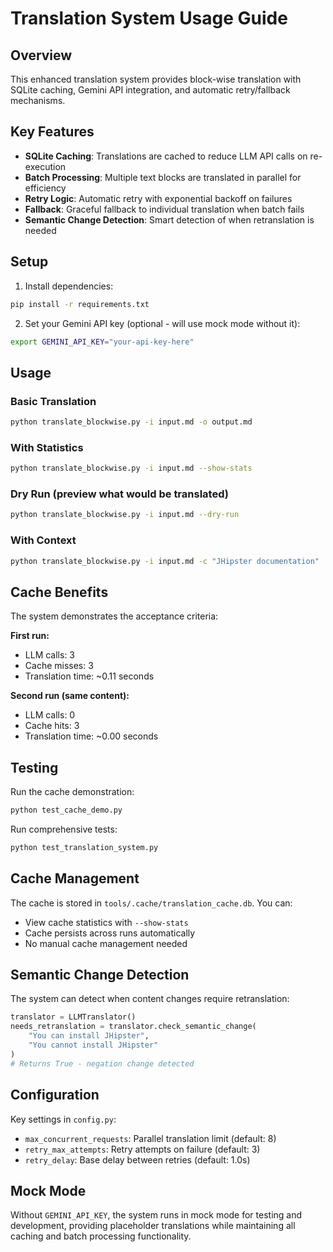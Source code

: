 # Translation System Usage Guide

## Overview

This enhanced translation system provides block-wise translation with SQLite caching, Gemini API integration, and automatic retry/fallback mechanisms.

## Key Features

- **SQLite Caching**: Translations are cached to reduce LLM API calls on re-execution
- **Batch Processing**: Multiple text blocks are translated in parallel for efficiency
- **Retry Logic**: Automatic retry with exponential backoff on failures
- **Fallback**: Graceful fallback to individual translation when batch fails
- **Semantic Change Detection**: Smart detection of when retranslation is needed

## Setup

1. Install dependencies:
```bash
pip install -r requirements.txt
```

2. Set your Gemini API key (optional - will use mock mode without it):
```bash
export GEMINI_API_KEY="your-api-key-here"
```

## Usage

### Basic Translation
```bash
python translate_blockwise.py -i input.md -o output.md
```

### With Statistics
```bash
python translate_blockwise.py -i input.md --show-stats
```

### Dry Run (preview what would be translated)
```bash
python translate_blockwise.py -i input.md --dry-run
```

### With Context
```bash
python translate_blockwise.py -i input.md -c "JHipster documentation"
```

## Cache Benefits

The system demonstrates the acceptance criteria:

**First run:**
- LLM calls: 3
- Cache misses: 3
- Translation time: ~0.11 seconds

**Second run (same content):**
- LLM calls: 0
- Cache hits: 3
- Translation time: ~0.00 seconds

## Testing

Run the cache demonstration:
```bash
python test_cache_demo.py
```

Run comprehensive tests:
```bash
python test_translation_system.py
```

## Cache Management

The cache is stored in `tools/.cache/translation_cache.db`. You can:

- View cache statistics with `--show-stats`
- Cache persists across runs automatically
- No manual cache management needed

## Semantic Change Detection

The system can detect when content changes require retranslation:

```python
translator = LLMTranslator()
needs_retranslation = translator.check_semantic_change(
    "You can install JHipster", 
    "You cannot install JHipster"
)
# Returns True - negation change detected
```

## Configuration

Key settings in `config.py`:
- `max_concurrent_requests`: Parallel translation limit (default: 8)
- `retry_max_attempts`: Retry attempts on failure (default: 3)
- `retry_delay`: Base delay between retries (default: 1.0s)

## Mock Mode

Without `GEMINI_API_KEY`, the system runs in mock mode for testing and development, providing placeholder translations while maintaining all caching and batch processing functionality.